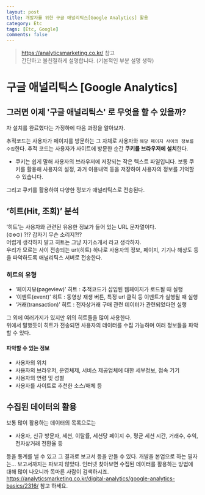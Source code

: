 ```yaml
---
layout: post
title: 개발자를 위한 구글 애널리틱스[Google Analytics] 활용
category: Etc
tags: [Etc, Google]
comments: false
---
```

> <https://analyticsmarketing.co.kr/> 참고  
> 간단하고 불친절하게 설명합니다. (기본적인 부분 설명 생략)

# 구글 애널리틱스 [Google Analytics]

## 그러면 이제 '구글 애널리틱스' 로 무엇을 할 수 있을까?

자 설치를 완료했다는 가정하에 다음 과정을 알아보자.  
  
추적코드는 사용자가 페이지를 방문하는 그 자체로 사용자와 `해당 페이지 사이의 정보를 수집`한다. 추적 코드는 사용자가 사이트에 방문한 순간 **쿠키를 브라우저에 설치**한다.

* 쿠키는 쉽게 말해 사용자의 브라우저에 저장되는 작은 텍스트 파일입니다. 보통 쿠키를 활용해 사용자의 설정, 과거 이용내역 등을 저장하여 사용자의 정보를 기억할 수 있습니다.

그리고 쿠키를 활용하여 다양한 정보가 애널리틱스로 전송된다.

## ‘히트(Hit, 조회)’ 분석

‘히트’는 사용자와 관련된 유용한 정보가 들어 있는 URL 문자열이다.  
(⊙ө⊙) ?!? 갑자기 무슨 소리지?!?  
어렵게 생각하지 말고 히트는 그냥 자기소개서 라고 생각하자.  
우리가 모르는 사이 전송되는 url(히트) 하나로 사용자의 정보, 페이지, 기기나 해상도 등을 파악하도록 애널리틱스 서버로 전송한다.

### 히트의 유형
 
- ‘페이지뷰(pageview)’ 히트 : 추적코드가 삽입된 웹페이지가 로드될 때 실행
- ‘이벤트(event)’ 히트 : 동영상 재생 버튼, 특정 url 클릭 등 이벤트가 실행될 때 실행
- ‘거래(transaction)’ 히트 : 전자상거래 구매 관련 데이터가 관련되었다면 실행

그 외에 여러가지가 있지만 위의 히트들을 많이 사용한다.   
위에서 말했듯이 히트가 전송되면 사용자의 데이터를 수집 가능하며 여러 정보들을 파악할 수 있다.  
  
#### 파악할 수 있는 정보

- 사용자의 위치
- 사용자의 브라우저, 운영체제, 서비스 제공업체에 대한 세부정보, 접속 기기
- 사용자의 연령 및 성별
- 사용자를 사이트로 추천한 소스/매체 등

## 수집된 데이터의 활용

보통 많이 활용하는 데이터의 목록으로는 

- 사용자, 신규 방문자, 세션, 이탈률, 세션당 페이지 수, 평균 세션 시간, 거래수, 수익, 전자상거래 전환율 등

등을 통계를 낼 수 있고 그 결과로 보고서 등을 만들 수 있다. 개발을 본업으로 하는 필자는... 보고서까지는 파보지 않았다. 인터넷 찾아보면 수집된 데이터를 활용하는 방법에 대해 많이 나오니까 목마른 사람이 검색하시죠.  
<https://analyticsmarketing.co.kr/digital-analytics/google-analytics-basics/2316/> 참고 하세요.
